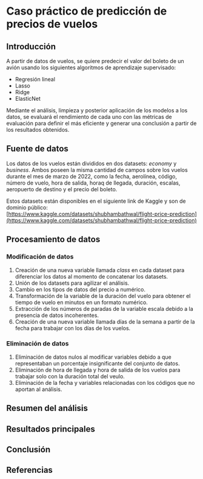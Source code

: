 # Caso práctico de predicción de precios de vuelos

## Introducción
A partir de datos de vuelos, se quiere predecir el valor del boleto de un avión usando los siguientes algoritmos de aprendizaje supervisado:
- Regresión lineal
- Lasso
- Ridge
- ElasticNet

Mediante el análisis, limpieza y posterior aplicación de los modelos a los datos, se evaluará el rendimiento de cada uno con las métricas de evaluación para definir el más eficiente y generar una conclusión a partir de los resultados obtenidos.

## Fuente de datos
Los datos de los vuelos están divididos en dos datasets: *economy* y *business*. Ambos poseen la misma cantidad de campos sobre los vuelos durante el mes de marzo de 2022, como la fecha, aerolínea, código, número de vuelo, hora de salida, horaq de llegada, duración, escalas, aeropuerto de destino y el precio del boleto.

Estos datasets están disponibles en el siguiente link de Kaggle y son de dominio público:
[https://www.kaggle.com/datasets/shubhambathwal/flight-price-prediction](https://www.kaggle.com/datasets/shubhambathwal/flight-price-prediction)

## Procesamiento de datos
### Modificación de datos
1. Creación de una nueva variable llamada *class* en cada dataset para diferenciar los datos al momento de concatenar los datasets.
2. Unión de los datasets para agilizar el análisis.
3. Cambio en los tipos de datos del precio a numérico.
4. Transformación de la variable de la duración del vuelo para obtener el tiempo de vuelo en minutos en un formato numérico.
5. Extracción de los números de paradas de la variable escala debido a la presencia de datos incoherentes.
6. Creación de una nueva variable llamada días de la semana a partir de la fecha para trabajar con los días de los vuelos.

### Eliminación de datos
1. Eliminación de datos nulos al modificar variables debido a que representaban un porcentaje insignificante del conjunto de datos.
2. Eliminación de hora de llegada y hora de salida de los vuelos para trabajar solo con la duración total del veulo.
3. Eliminación de la fecha y variables relacionadas con los códigos que no aportan al análisis.

## Resumen del análisis

## Resultados principales

## Conclusión

## Referencias
